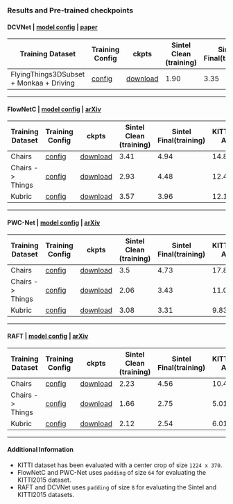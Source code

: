 ### Results and Pre-trained checkpoints

#### DCVNet | [model config](./configs/models/dcvnet.yaml) | [paper](https://jianghz.me/files/DCVNet_camera_ready_wacv2023.pdf)
| Training Dataset                        | Training Config                                                         | ckpts                                                                                  | Sintel Clean (training) | Sintel Final(training)| KITTI2015 AEPE | KITTI2015 F1-all |
|-----------------------------------------|-------------------------------------------------------------------------|----------------------------------------------------------------------------------------|-------------------------|-----------------------|----------------|------------------|
| FlyingThings3DSubset + Monkaa + Driving | [config](./configs/trainers/dcvnet/dcvnet_sceneflow_baseline.yaml)      | [download](https://jianghz.me/files/ezflow_ckpts/dcvnet_sceneflow_step800k.pth)        | 1.90                    | 3.35                  | 4.75           | 23.41%           |

___

#### FlowNetC | [model config](./models/flownet_c.yaml) | [arXiv](https://arxiv.org/abs/1504.06852)
 
| Training Dataset | Training Config                                                 | ckpts                                                                                  | Sintel Clean (training) | Sintel Final(training)| KITTI2015 AEPE | KITTI2015 F1-all |
|------------------|-----------------------------------------------------------------|----------------------------------------------------------------------------------------|-------------------------|-----------------------|----------------|------------------|
| Chairs           | [config](./trainers/flownetc/flownetc_chairs_baseline.yaml)     | [download](https://jianghz.me/files/ezflow_ckpts/flownetc_chairs_step1200k.pth)        | 3.41                    | 4.94                  | 14.84          | 54.23%           |
| Chairs -> Things | [config](./trainers/flownetc/flownetc_things_baseline.yaml)     | [download](https://jianghz.me/files/ezflow_ckpts/flownetc_chairs_things_step1574k.pth) | 2.93                    | 4.48                  | 12.47          | 45.89%           |
| Kubric           | [config](./trainers/flownetc/flownetc_kubric_improved_aug.yaml) | [download](https://jianghz.me/files/ezflow_ckpts/flownetc_kubric_step1200k.pth)        | 3.57                    | 3.96                  | 12.11          | 36.35%           |

___

#### PWC-Net | [model config](./models/pwcnet.yaml) | [arXiv](https://arxiv.org/abs/1709.02371)
 

| Training Dataset | Training Config                                             | ckpts                                                                               | Sintel Clean (training) | Sintel Final(training)| KITTI2015 AEPE | KITTI2015 F1-all |
|------------------|-------------------------------------------------------------|-------------------------------------------------------------------------------------|-------------------------|-----------------------|----------------|------------------|
| Chairs           | [config](./trainers/pwcnet/pwcnet_chairs_baseline.yaml)     | [download](https://jianghz.me/files/ezflow_ckpts/pwcnet_chairs_step1200k.pth)       | 3.5                     | 4.73                  | 17.81          | 51.76%           |
| Chairs -> Things | [config](./trainers/pwcnet/pwcnet_things_baseline.yaml)     | [download](https://jianghz.me/files/ezflow_ckpts/pwcnet_chairs_things_step2400k.pth)| 2.06                    | 3.43                  | 11.04          | 32.68%           |
| Kubric           | [config](./trainers/pwcnet/pwcnet_kubric_improved_aug.yaml) | [download](https://jianghz.me/files/ezflow_ckpts/pwcnet_kubric_step1200k.pth)       | 3.08                    | 3.31                  | 9.83           | 21.94%           |

___

#### RAFT | [model config](./models/raft.yaml) | [arXiv](https://arxiv.org/abs/2003.12039)

| Training Dataset | Training Config                                         | ckpts                                                                             | Sintel Clean (training) | Sintel Final(training)| KITTI2015 AEPE | KITTI2015 F1-all |
|------------------|---------------------------------------------------------|-----------------------------------------------------------------------------------|-------------------------|-----------------------|----------------|------------------|
| Chairs           | [config](./trainers/raft/raft_chairs_baseline.yaml)     | [download](https://jianghz.me/files/ezflow_ckpts/raft_chairs_step100k.pth)        | 2.23                    | 4.56                  | 10.45          | 38.93%           |
| Chairs -> Things | [config](./trainers/raft/raft_things_baseline.yaml)     | [download](https://jianghz.me/files/ezflow_ckpts/raft_chairs_things_step200k.pth) | 1.66                    | 2.75                  | 5.01           | 16.87%           |
| Kubric           | [config](./trainers/raft/raft_kubric_improved_aug.yaml) | [download](https://jianghz.me/files/ezflow_ckpts/raft_kubric_step100k.pth)        | 2.12                    | 2.54                  | 6.01           | 17.35%           |

___

#### Additional Information

- KITTI dataset has been evaluated with a center crop of size `1224 x 370`.
- FlowNetC and PWC-Net uses `padding` of size `64` for evaluating the KITTI2015 dataset.
- RAFT and DCVNet uses `padding` of size `8` for evaluating the Sintel and KITTI2015 datasets.